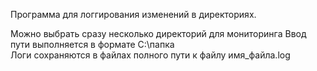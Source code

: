 Программа для логгирования изменений в директориях.

Можно выбрать сразу несколько директорий для мониторинга
Ввод пути выполняется в формате C:\папка\
Логи сохраняются в файлах полного пути к файлу имя_файла.log
